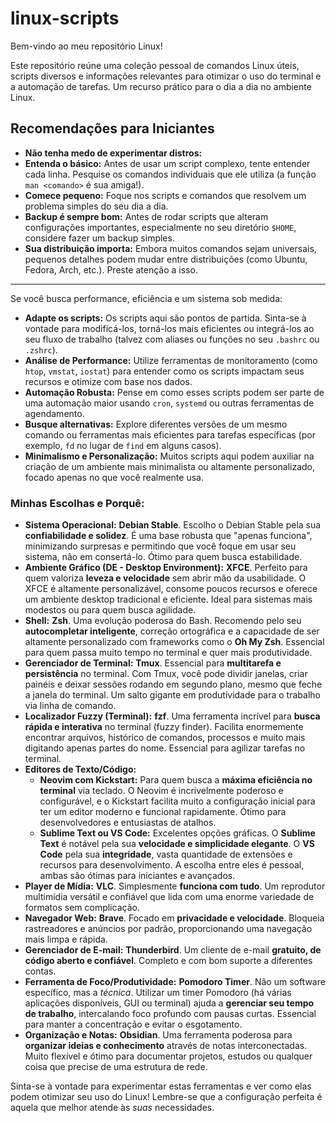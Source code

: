 # linux-scripts
Bem-vindo ao meu repositório Linux! 

Este repositório reúne uma coleção pessoal de comandos Linux úteis, scripts diversos e informações relevantes para otimizar o uso do terminal e a automação de tarefas. Um recurso prático para o dia a dia no ambiente Linux.

## Recomendações para Iniciantes 
* **Não tenha medo de experimentar distros:**
* **Entenda o básico:** Antes de usar um script complexo, tente entender cada linha. Pesquise os comandos individuais que ele utiliza (a função `man <comando>` é sua amiga!).
* **Comece pequeno:** Foque nos scripts e comandos que resolvem um problema simples do seu dia a dia.
* **Backup é sempre bom:** Antes de rodar scripts que alteram configurações importantes, especialmente no seu diretório `$HOME`, considere fazer um backup simples.
* **Sua distribuição importa:** Embora muitos comandos sejam universais, pequenos detalhes podem mudar entre distribuições (como Ubuntu, Fedora, Arch, etc.). Preste atenção a isso.
****

Se você busca performance, eficiência e um sistema sob medida:

* **Adapte os scripts:** Os scripts aqui são pontos de partida. Sinta-se à vontade para modificá-los, torná-los mais eficientes ou integrá-los ao seu fluxo de trabalho (talvez com aliases ou funções no seu `.bashrc` ou `.zshrc`).
* **Análise de Performance:** Utilize ferramentas de monitoramento (como `htop`, `vmstat`, `iostat`) para entender como os scripts impactam seus recursos e otimize com base nos dados.
* **Automação Robusta:** Pense em como esses scripts podem ser parte de uma automação maior usando `cron`, `systemd` ou outras ferramentas de agendamento.
* **Busque alternativas:** Explore diferentes versões de um mesmo comando ou ferramentas mais eficientes para tarefas específicas (por exemplo, `fd` no lugar de `find` em alguns casos).
* **Minimalismo e Personalização:** Muitos scripts aqui podem auxiliar na criação de um ambiente mais minimalista ou altamente personalizado, focado apenas no que você realmente usa.

### Minhas Escolhas e Porquê:

* **Sistema Operacional:** **Debian Stable**. Escolho o Debian Stable pela sua **confiabilidade e solidez**. É uma base robusta que "apenas funciona", minimizando surpresas e permitindo que você foque em usar seu sistema, não em consertá-lo. Ótimo para quem busca estabilidade.
* **Ambiente Gráfico (DE - Desktop Environment):** **XFCE**. Perfeito para quem valoriza **leveza e velocidade** sem abrir mão da usabilidade. O XFCE é altamente personalizável, consome poucos recursos e oferece um ambiente desktop tradicional e eficiente. Ideal para sistemas mais modestos ou para quem busca agilidade.
* **Shell:** **Zsh**. Uma evolução poderosa do Bash. Recomendo pelo seu **autocompletar inteligente**, correção ortográfica e a capacidade de ser altamente personalizado com frameworks como o **Oh My Zsh**. Essencial para quem passa muito tempo no terminal e quer mais produtividade.
* **Gerenciador de Terminal:** **Tmux**. Essencial para **multitarefa e persistência** no terminal. Com Tmux, você pode dividir janelas, criar painéis e deixar sessões rodando em segundo plano, mesmo que feche a janela do terminal. Um salto gigante em produtividade para o trabalho via linha de comando.
* **Localizador Fuzzy (Terminal):** **fzf**. Uma ferramenta incrível para **busca rápida e interativa** no terminal (fuzzy finder). Facilita enormemente encontrar arquivos, histórico de comandos, processos e muito mais digitando apenas partes do nome. Essencial para agilizar tarefas no terminal.
* **Editores de Texto/Código:**
    * **Neovim com Kickstart:** Para quem busca a **máxima eficiência no terminal** via teclado. O Neovim é incrivelmente poderoso e configurável, e o Kickstart facilita muito a configuração inicial para ter um editor moderno e funcional rapidamente. Ótimo para desenvolvedores e entusiastas de atalhos.
    * **Sublime Text ou VS Code:** Excelentes opções gráficas. O **Sublime Text** é notável pela sua **velocidade e simplicidade elegante**. O **VS Code** pela sua **integridade**, vasta quantidade de extensões e recursos para desenvolvimento. A escolha entre eles é pessoal, ambas são ótimas para iniciantes e avançados.
* **Player de Mídia:** **VLC**. Simplesmente **funciona com tudo**. Um reprodutor multimídia versátil e confiável que lida com uma enorme variedade de formatos sem complicação.
* **Navegador Web:** **Brave**. Focado em **privacidade e velocidade**. Bloqueia rastreadores e anúncios por padrão, proporcionando uma navegação mais limpa e rápida.
* **Gerenciador de E-mail:** **Thunderbird**. Um cliente de e-mail **gratuito, de código aberto e confiável**. Completo e com bom suporte a diferentes contas.
* **Ferramenta de Foco/Produtividade:** **Pomodoro Timer**. Não um software específico, mas a *técnica*. Utilizar um timer Pomodoro (há várias aplicações disponíveis, GUI ou terminal) ajuda a **gerenciar seu tempo de trabalho**, intercalando foco profundo com pausas curtas. Essencial para manter a concentração e evitar o esgotamento.
* **Organização e Notas:** **Obsidian**. Uma ferramenta poderosa para **organizar ideias e conhecimento** através de notas interconectadas. Muito flexível e ótimo para documentar projetos, estudos ou qualquer coisa que precise de uma estrutura de rede.

Sinta-se à vontade para experimentar estas ferramentas e ver como elas podem otimizar seu uso do Linux! Lembre-se que a configuração perfeita é aquela que melhor atende às *suas* necessidades.
